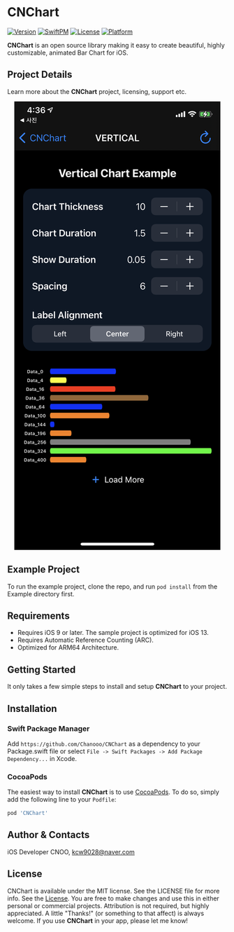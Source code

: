 # CNChart

[![Version](https://img.shields.io/cocoapods/v/CNChart.svg?style=flat)](https://cocoapods.org/pods/CNChart)
[![SwiftPM](https://img.shields.io/badge/SPM-supported-DE5C43.svg?style=flat)](https://swift.org/package-manager/)
[![License](https://img.shields.io/cocoapods/l/CNChart.svg?style=flat)](https://cocoapods.org/pods/CNChart)
[![Platform](https://img.shields.io/cocoapods/p/CNChart.svg?style=flat)](https://cocoapods.org/pods/CNChart)

**CNChart** is an open source library making it easy to create beautiful, highly customizable, animated Bar Chart for iOS. 

## Project Details
Learn more about the **CNChart** project, licensing, support etc.

<p align="center"><img src="./assets/cnchart_main.png"/></p>

## Example Project

To run the example project, clone the repo, and run `pod install` from the Example directory first.

## Requirements
 - Requires iOS 9 or later. The sample project is optimized for iOS 13.
 - Requires Automatic Reference Counting (ARC).
 - Optimized for ARM64 Architecture.





## Getting Started
It only takes a few simple steps to install and setup **CNChart** to your project.

## Installation

### Swift Package Manager
Add `https://github.com/Chanooo/CNChart` as a dependency to your Package.swift file or select `File -> Swift Packages -> Add Package Dependency...` in Xcode.

### CocoaPods
The easiest way to install **CNChart** is to use <a href="http://cocoapods.org/" target="_blank">CocoaPods</a>. To do so, simply add the following line to your `Podfile`:
```ruby
pod 'CNChart'
```


<!-- [![Gitter chat](https://badges.gitter.im/Chanooo/CNChart.png)](https://gitter.im/Chanooo/CNChart)  
Join us on [Gitter](https://gitter.im/Chanooo/CNChart) if you need any help or want to talk about the project. -->

## Author & Contacts

iOS Developer CNOO, kcw9028@naver.com

## License

CNChart is available under the MIT license. See the LICENSE file for more info.
See the [License](https://github.com/Chanooo/CNChart/blob/master/LICENSE). You are free to make changes and use this in either personal or commercial projects. Attribution is not required, but highly appreciated. A little "Thanks!" (or something to that affect) is always welcome. If you use **CNChart** in your app, please let me know!